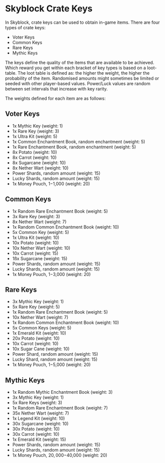 # Skyblock Crate Keys
In Skyblock, crate keys can be used to obtain in-game items. There are four types of crate keys:
- Voter Keys
- Common Keys
- Rare Keys
- Mythic Keys

The keys define the quality of the items that are available to be achieved.
Which reward you get within each bracket of key types is based on a loot-table.
The loot table is defined as: the higher the weight, the higher the probability of the item.
Randomised amounts might sometimes be limited or seeded with other player-based values.
Power/Luck values are random between set intervals that increase with key rarity.

The weights defined for each item are as follows:

## Voter Keys
- 1x Mythic Key (weight: 1)
- 1x Rare Key (weight: 3)
- 1x Ultra Kit (weight: 5)
- 1x Common Enchantment Book, random enchantment (weight: 5)
- 1x Rare Enchantment Book, random enchantment (weight: 5)
- 8x Potato (weight: 10)
- 8x Carrot (weight: 10)
- 8x Sugarcane (weight: 10)
- 8x Nether Wart (weight: 10)
- Power Shards, random amount (weight: 15)
- Lucky Shards, random amount (weight: 15)
- 1x Money Pouch, $1-$1,000 (weight: 20)

## Common Keys
- 1x Random Rare Enchantment Book (weight: 5)
- 3x Rare Key (weight: 3)
- 8x Nether Wart (weight: 7)
- 1x Random Common Enchantment Book (weight: 10)
- 5x Common Key (weight: 5)
- 1x Ultra Kit (weight: 10)
- 10x Potato (weight: 10)
- 10x Nether Wart (weight: 10)
- 10x Carrot (weight: 15)
- 1ßx Sugarcane (weight: 15)
- Power Shards, random amount (weight: 15)
- Lucky Shards, random amount (weight: 15)
- 1x Money Pouch, $1-$3,000 (weight: 20)

## Rare Keys 
- 3x Mythic Key (weight: 1)
- 5x Rare Key (weight: 5)
- 1x Random Rare Enchantment Book (weight: 5)
- 10x Nether Wart (weight: 7)
- 1x Random Common Enchantment Book (weight: 10)
- 5x Common Keys (weight: 5)
- 1x Emerald Kit (weight: 10)
- 20x Potato (weight: 10)
- 10x Carrot (weight: 10)
- 10x Sugar Cane (weight: 10)
- Power Shard, random amount (weight: 15)
- Lucky Shard, random amount (weight: 15)
- 1x Money Pouch, $1-$5,000 (weight: 20)

## Mythic Keys
- 1x Random Mythic Enchantment Book (weight: 3)
- 3x Mythic Key (weight: 1)
- 5x Rare Keys (weight: 3)
- 1x Random Rare Enchantment Book (weight: 7)
- 35x Nether Wart (weight: 7)
- 1x Legend Kit (weight: 10)
- 30x Sugarcane (weight: 10)
- 30x Potato (weight: 10)
- 30x Carrot (weight: 10)
- 1x Emerald Kit (weight: 15)
- Power Shards, random amount (weight: 15)
- Lucky Shards, random amount (weight: 15)
- 1x Money Pouch, $20,000-$40,000 (weight: 20)
